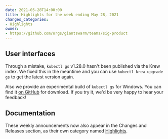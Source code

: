 ```yaml
---
date: 2021-05-28T14:00:00
title: Highlights for the week ending May 28, 2021
changes_categories:
- Highlights
owner:
- https://github.com/orgs/giantswarm/teams/sig-product
---
```


## User interfaces

Through a mistake, `kubectl gs` v1.28.0 hasn't been published via the Krew index. We fixed this in the meantime and you can use `kubectl krew upgrade gs` to get the latest version again.

Also we provide an experimental build of `kubectl gs` for Windows. You can find it [on GitHub](https://github.com/giantswarm/kubectl-gs/pull/352#issuecomment-843279890) for download. If you try it, we'd be very happy to hear your feedback!

## Documentation

These weekly announcements now also appear in the Changes and Releases section, as their own category named [Highlights](https://docs.giantswarm.io/changes/highlights/).
